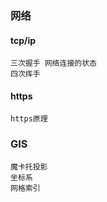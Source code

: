 ### 网络
#### tcp/ip
    三次握手 网络连接的状态
    四次挥手
#### https 
    https原理
### GIS
    魔卡托投影
    坐标系
    网格索引

  
